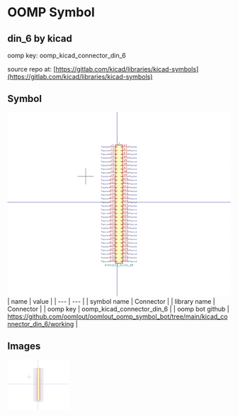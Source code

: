 # OOMP Symbol  
## din_6  by kicad  
  
oomp key: oomp_kicad_connector_din_6  
  
source repo at: [https://gitlab.com/kicad/libraries/kicad-symbols](https://gitlab.com/kicad/libraries/kicad-symbols)  
## Symbol  
  
[![working.png](working_600.png)](working.png)  
| name | value | 
| --- | --- | 
| symbol name | Connector | 
| library name | Connector | 
| oomp key | oomp_kicad_connector_din_6 | 
| oomp bot github | https://github.com/oomlout/oomlout_oomp_symbol_bot/tree/main/kicad_connector_din_6/working | 
## Images  
  
[![working.png](working_140.png)](working.png)  
